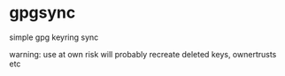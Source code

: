 gpgsync
=======

simple gpg keyring sync

warning: use at own risk
will probably recreate deleted keys, ownertrusts etc
